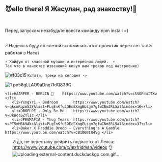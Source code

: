 <h2>😈ello there! Я Жасулан, рад знакоству!👋</h2> 
<br/>

Перед запуском незабудьте ввести команду npm install =)
<br/>
<br/>

☄️Надеюсь буду со слезой вспоминать этот проектик через лет так 5 работая в Наса)

    ⚡ Кайфую от классной музыки и интересных людей.  ⚡
    Так что в качестве извенений кинул вам треков под настроение)
     
     
![#f03c15](https://via.placeholder.com/15/f03c15/000000?text=+) `Кстати, треки на сегодня ->`




![1 po58gLLAO9aDnq7fdQ839Q](https://user-images.githubusercontent.com/68692894/91108059-c0115400-e698-11ea-8329-641f5782e579.gif)

    <li>HAARPER - BERLIN 🙉    https://www.youtube.com/watch?v=cSSGPduITXw </li>
       <li>Yxngxr1 - Bedroom       https://www.youtube.com/watch?v=qkcmRqzm53Y&list=PLqEnKfu5OEcEXngELsgm7gfwINm3RL5a7&index=16</li>
       <li>DROELOE - Only Be Me    https://www.youtube.com/watch?v=DkWqeSZYl1c </li>
       <li>JPEGMAFIA - Thug Tears  https://www.youtube.com/watch?v=PT5mM6k9Akc&list=PLqEnKfu5OEcEXngELsgm7gfwINm3RL5a7&index=37</li>
       <li>Baker X Freddie Dredd - Everything's A Gamble https://www.youtube.com/watch?v=CB1O6B1R4Vg </li>
<ul/>
 


И да, не перестану шейрить подкасты от Лекса: https://www.youtube.com/c/lexfridman/videos 👌
![Uploading external-content.duckduckgo.com.gif…]()

